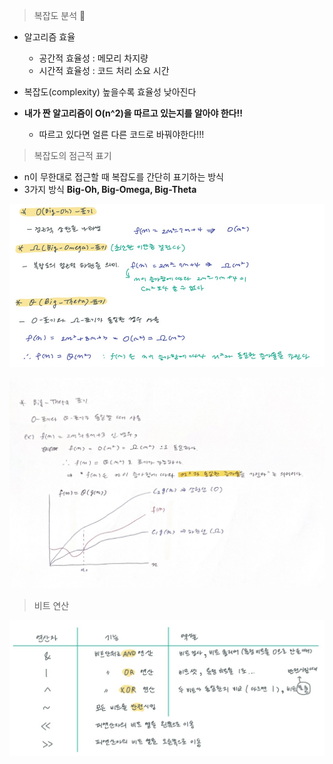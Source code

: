 > 복잡도 분석 :star2:

* 알고리즘 효율
  * 공간적 효율성 : 메모리 차지량
  * 시간적 효율성 : 코드 처리 소요 시간

* 복잡도(complexity) 높을수록 효율성 낮아진다

* **내가 짠 알고리즘이 O(n^2)을 따르고 있는지를 알아야 한다!!**
  * 따르고 있다면 얼른 다른 코드로 바꿔야한다!!!



> 복잡도의 점근적 표기

* n이 무한대로 접근할 때 복잡도를 간단히 표기하는 방식
* 3가지 방식 **Big-Oh, Big-Omega, Big-Theta** 

![image-20220323094255474](ct_day3.assets/image-20220323094255474.png)

![image-20220323130502281](ct_day3.assets/image-20220323130502281.png)



> 비트 연산

![image-20220323101813177](ct_day3.assets/image-20220323101813177.png)